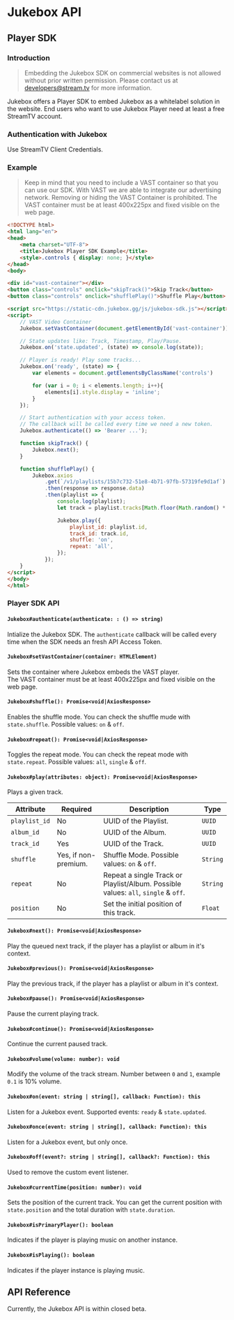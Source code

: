 # Jukebox API

## Player SDK

### Introduction

> Embedding the Jukebox SDK on commercial websites is not allowed without prior written permission. Please contact us at developers@stream.tv for more information.

Jukebox offers a Player SDK to embed Jukebox as a whitelabel solution in the website. End users who want to use Jukebox Player need at least a free StreamTV account.

### Authentication with Jukebox

Use StreamTV Client Credentials.

### Example

> Keep in mind that you need to include a VAST container so that you can use our SDK. With VAST we are able to integrate our advertising network. Removing or hiding the VAST Container is prohibited. The VAST container must be at least 400x225px and fixed visible on the web page.

```html
<!DOCTYPE html>
<html lang="en">
<head>
    <meta charset="UTF-8">
    <title>Jukebox Player SDK Example</title>
    <style>.controls { display: none; }</style>
</head>
<body>

<div id="vast-container"></div>
<button class="controls" onclick="skipTrack()">Skip Track</button>
<button class="controls" onclick="shufflePlay()">Shuffle Play</button>

<script src="https://static-cdn.jukebox.gg/js/jukebox-sdk.js"></script>
<script>
    // VAST Video Container
    Jukebox.setVastContainer(document.getElementById('vast-container'));

    // State updates like: Track, Timestamp, Play/Pause.
    Jukebox.on('state.updated', (state) => console.log(state));

    // Player is ready! Play some tracks...
    Jukebox.on('ready', (state) => {
        var elements = document.getElementsByClassName('controls')

        for (var i = 0; i < elements.length; i++){
            elements[i].style.display = 'inline';
        }
    });

    // Start authentication with your access token.
    // The callback will be called every time we need a new token.
    Jukebox.authenticate(() => 'Bearer ...');

    function skipTrack() {
        Jukebox.next();
    }

    function shufflePlay() {
        Jukebox.axios
            .get(`/v1/playlists/15b7c732-51e8-4b71-97fb-57319fe9d1af`)
            .then(response => response.data)
            .then(playlist => {
                console.log(playlist);
                let track = playlist.tracks[Math.floor(Math.random() * playlist.tracks.length)];

                Jukebox.play({
                    playlist_id: playlist.id,
                    track_id: track.id,
                    shuffle: 'on',
                    repeat: 'all',
                });
            });
    }
</script>
</body>
</html>
```

### Player SDK API

#### `Jukebox#authenticate(authenticate: : () => string)`

Intialize the Jukebox SDK. The `authenticate` callback will be called every time when the SDK needs an fresh API Access Token.

#### `Jukebox#setVastContainer(container: HTMLElement)`

Sets the container where Jukebox embeds the VAST player.  
The VAST container must be at least 400x225px and fixed visible on the web page.

#### `Jukebox#shuffle(): Promise<void|AxiosResponse>`

Enables the shuffle mode. You can check the shuffle mude with `state.shuffle`. Possible values: `on` & `off`.

#### `Jukebox#repeat(): Promise<void|AxiosResponse>`

Toggles the repeat mode. You can check the repeat mode with `state.repeat`. Possible values: `all`, `single` & `off`.

#### `Jukebox#play(attributes: object): Promise<void|AxiosResponse>`

Plays a given track.

| Attribute     | Required             | Description                                                                        | Type     |
|---------------|----------------------|------------------------------------------------------------------------------------|----------|
| `playlist_id` | No                   | UUID of the Playlist.                                                              | `UUID`   |
| `album_id`    | No                   | UUID of the Album.                                                                 | `UUID`   |
| `track_id`    | Yes                  | UUID of the Track.                                                                 | `UUID`   |
| `shuffle`     | Yes, if non-premium. | Shuffle Mode. Possible values: `on` & `off`.                                       | `String` |
| `repeat`      | No                   | Repeat a single Track or Playlist/Album. Possible values: `all`, `single` & `off`. | `String` |
| `position`    | No                   | Set the initial position of this track.                                            | `Float`  |

#### `Jukebox#next(): Promise<void|AxiosResponse>`

Play the queued next track, if the player has a playlist or album in it's context.

#### `Jukebox#previous(): Promise<void|AxiosResponse>`

Play the previous track, if the player has a playlist or album in it's context.

#### `Jukebox#pause(): Promise<void|AxiosResponse>`

Pause the current playing track.

#### `Jukebox#continue(): Promise<void|AxiosResponse>`

Continue the current paused track.

#### `Jukebox#volume(volume: number): void`

Modify the volume of the track stream. Number between `0` and `1`, example `0.1` is 10% volume.

#### `Jukebox#on(event: string | string[], callback: Function): this`

Listen for a Jukebox event. Supported events: `ready` & `state.updated`.

#### `Jukebox#once(event: string | string[], callback: Function): this`

Listen for a Jukebox event, but only once.

#### `Jukebox#off(event?: string | string[], callback?: Function): this`

Used to remove the custom event listener.

#### `Jukebox#currentTime(position: number): void`

Sets the position of the current track. You can get the current position with `state.position` and the total duration with `state.duration`.

#### `Jukebox#isPrimaryPlayer(): boolean`

Indicates if the player is playing music on another instance.

#### `Jukebox#isPlaying(): boolean`

Indicates if the player instance is playing music.

## API Reference

Currently, the Jukebox API is within closed beta.